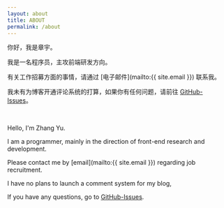 ```yaml
---
layout: about
title: ABOUT
permalink: /about
---
```


你好，我是章宇。

我是一名程序员，主攻前端研发方向。

有关工作招募方面的事情，请通过 [电子邮件](mailto:{{ site.email }}) 联系我。

我未有为博客开通评论系统的打算，如果你有任何问题，请前往 [GitHub-Issues]。

<br/>

Hello, I'm Zhang Yu.

I am a programmer, mainly in the direction of front-end research and development.

Please contact me by [email](mailto:{{ site.email }}) regarding job recruitment.

I have no plans to launch a comment system for my blog,

If you have any questions, go to [GitHub-Issues].

[github-issues]: https://github.com/vincheung/vincheung.github.io/issues
